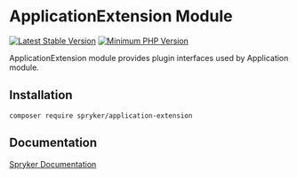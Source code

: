 # ApplicationExtension Module
[![Latest Stable Version](https://poser.pugx.org/spryker/application-extension/v/stable.svg)](https://packagist.org/packages/spryker/application-extension)
[![Minimum PHP Version](https://img.shields.io/badge/php-%3E%3D%208.1-8892BF.svg)](https://php.net/)

ApplicationExtension module provides plugin interfaces used by Application module.

## Installation

```
composer require spryker/application-extension
```

## Documentation

[Spryker Documentation](https://docs.spryker.com)
